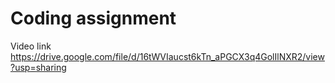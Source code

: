 # Coding assignment
Video link
https://drive.google.com/file/d/16tWVIaucst6kTn_aPGCX3q4GolIlNXR2/view?usp=sharing

